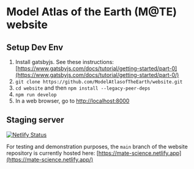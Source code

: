 # Model Atlas of the Earth (M@TE) website

## Setup Dev Env

1. Install gatsbyjs. See these instructions: [https://www.gatsbyjs.com/docs/tutorial/getting-started/part-0](https://www.gatsbyjs.com/docs/tutorial/getting-started/part-0/)
1. `git clone https://github.com/ModelAtlasofTheEarth/website.git`
1. `cd website` and then `npm install --legacy-peer-deps`
1. `npm run develop`
1. In a web browser, go to [http://localhost:8000](http://localhost:8000)

## Staging server

[![Netlify Status](https://api.netlify.com/api/v1/badges/d4f730fc-398c-4226-9c25-7091734ab1e0/deploy-status)](https://app.netlify.com/sites/mate-science/deploys)

For testing and demonstration purposes, the `main` branch of the website repository is currently hosted here: [https://mate-science.netlify.app](https://mate-science.netlify.app/)
